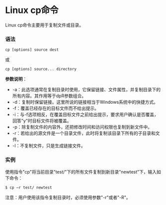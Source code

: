 
# Linux cp命令



Linux cp命令主要用于复制文件或目录。

### 语法

```
cp [options] source dest
```

或

```
cp [options] source... directory
```

**参数说明**：

*   -a：此选项通常在复制目录时使用，它保留链接、文件属性，并复制目录下的所有内容。其作用等于dpR参数组合。
*   -d：复制时保留链接。这里所说的链接相当于Windows系统中的快捷方式。
*   -f：覆盖已经存在的目标文件而不给出提示。
*   -i：与-f选项相反，在覆盖目标文件之前给出提示，要求用户确认是否覆盖，回答"y"时目标文件将被覆盖。
*   -p：除复制文件的内容外，还把修改时间和访问权限也复制到新文件中。
*   -r：若给出的源文件是一个目录文件，此时将复制该目录下所有的子目录和文件。
*   -l：不复制文件，只是生成链接文件。

### 实例

使用指令"cp"将当前目录"test/"下的所有文件复制到新目录"newtest"下，输入如下命令：

```
$ cp –r test/ newtest          

```

注意：用户使用该指令复制目录时，必须使用参数"-r"或者"-R"。



